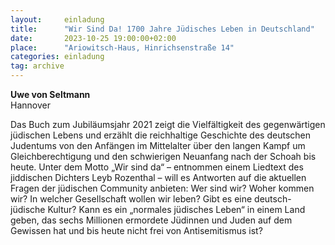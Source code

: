 ```yaml
---
layout:     einladung
title:      "Wir Sind Da! 1700 Jahre Jüdisches Leben in Deutschland"
date:       2023-10-25 19:00:00+02:00
place:      "Ariowitsch-Haus, Hinrichsenstraße 14"
categories: einladung
tag: archive
---
```


**Uwe von Seltmann**
<br>
Hannover

Das Buch zum Jubiläumsjahr 2021 zeigt die Vielfältigkeit des gegenwärtigen jüdischen Lebens und erzählt die reichhaltige Geschichte des deutschen Judentums von den Anfängen im Mittelalter über den langen Kampf um Gleichberechtigung und den schwierigen Neuanfang nach der Schoah bis heute. Unter dem Motto „Wir sind da“ – entnommen einem Liedtext des jiddischen Dichters Leyb Rozenthal – will es Antworten auf die aktuellen Fragen der jüdischen Community anbieten: Wer sind wir? Woher kommen wir? In welcher Gesellschaft wollen wir leben? Gibt es eine deutsch-jüdische Kultur? Kann es ein „normales jüdisches Leben“ in einem Land geben, das sechs Millionen ermordete Jüdinnen und Juden auf dem Gewissen hat und bis heute nicht frei von Antisemitismus ist?
